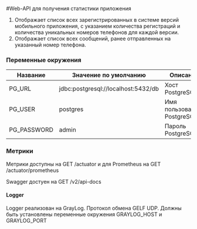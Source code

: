 #Web-API для получения статистики приложения
1) Отображает список всех зарегистрированных в системе версий мобильного приложения, 
с указанием количества регистраций и количества уникальных номеров телефонов для каждой версии.
2) Отображает список всех сообщений, ранее отправленных на указанный номер телефона.

### Переменные окружения
| Название|Значение по умолчанию|Описание|
| --- |------- | ------ |
| PG_URL |jdbc:postgresql://localhost:5432/db| Хост PostgreSQL|
| PG_USER |postgres| Имя пользователя PostgreSQL |
| PG_PASSWORD |admin| Пароль PostgreSQL |

### Метрики

Метрики доступны на GET /actuator и для Prometheus на GET /actuator/prometheus

Swagger достуен на GET /v2/api-docs

#### Logger

Logger реализован на GrayLog. Протокол обмена GELF UDP. Должны быть установлены переменные окружения GRAYLOG_HOST и GRAYLOG_PORT
